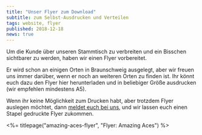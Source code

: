 ```yaml
---
title: "Unser Flyer zum Download"
subtitle: zum Selbst-Ausdrucken und Verteilen
tags: website, flyer
published: 2018-12-18
news: true
---
```


Um die Kunde über unseren Stammtisch zu verbreiten und ein Bisschen sichtbarer zu werden, haben wir einen Flyer vorbereitet. 

Er wird schon an einigen Orten in Braunschweig ausgelegt, aber wir freuen uns immer darüber, wenn er noch an weiteren Orten zu finden ist. Ihr könnt euch dazu den Flyer hier herunterladen und in beliebiger Größe ausdrucken (wir empfehlen mindestens A5). 

Wenn ihr keine Möglichkeit zum Drucken habt, aber trotzdem Flyer auslegen möchtet, dann [meldet euch bei uns](/kontakt/), und wir lassen euch einen Stapel gedruckte Flyer zukommen.

<%= titlepage("amazing-aces-flyer", "Flyer: Amazing Aces") %>

